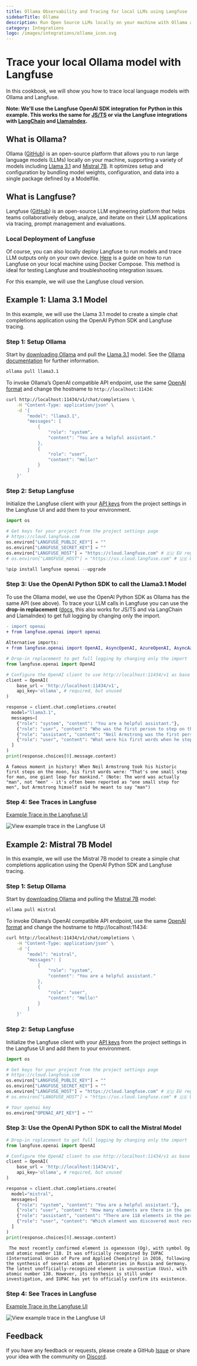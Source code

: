 ```yaml
---
title: Ollama Observability and Tracing for local LLMs using Langfuse
sidebarTitle: Ollama
description: Run Open Source LLMs locally on your machine with Ollama and trace outputs with Langfuse for Open Source LLM Observability
category: Integrations
logo: /images/integrations/ollama_icon.svg
---
```


# Trace your local Ollama model with Langfuse

In this cookbook, we will show you how to trace local language models with Ollama and Langfuse.

**Note: We'll use the Langfuse OpenAI SDK integration for Python in this example. This works the same for [JS/TS](https://langfuse.com/integrations/model-providers/openai-js) or via the Langfuse integrations with [LangChain](https://langfuse.com/integrations/frameworks/langchain) and [LlamaIndex](https://langfuse.com/integrations/frameworks/llamaindex).**

## What is Ollama?

Ollama ([GitHub](https://github.com/ollama/ollama)) is an open-source platform that allows you to run large language models (LLMs) locally on your machine, supporting a variety of models including [Llama 3.1](https://ollama.com/library/llama3.1) and [Mistral 7B](https://ollama.com/library/mistral). It optimizes setup and configuration by bundling model weights, configuration, and data into a single package defined by a Modelfile.

## What is Langfuse?

Langfuse ([GitHub](https://github.com/langfuse/langfuse)) is an open-source LLM engineering platform that helps teams collaboratively debug, analyze, and iterate on their LLM applications via tracing, prompt management and evaluations.

### Local Deployment of Langfuse

Of course, you can also locally deploy Langfuse to run models and trace LLM outputs only on your own device. [Here](https://langfuse.com/self-hosting/local) is a guide on how to run Langfuse on your local machine using Docker Compose. This method is ideal for testing Langfuse and troubleshooting integration issues.

For this example, we will use the Langfuse cloud version.

## Example 1: Llama 3.1 Model

In this example, we will use the Llama 3.1 model to create a simple chat completions application using the OpenAI Python SDK and Langfuse tracing.

### Step 1: Setup Ollama

Start by [downloading Ollama](https://ollama.com/download) and pull the [Llama 3.1](https://ollama.com/library/llama3.1) model. See the [Ollama documentation](https://github.com/ollama/ollama/tree/main/docs) for further information.

```bash
ollama pull llama3.1
```

To invoke Ollama’s OpenAI compatible API endpoint, use the same [OpenAI format](https://platform.openai.com/docs/quickstart?context=curl) and change the hostname to `http://localhost:11434`:

```bash
curl http://localhost:11434/v1/chat/completions \
    -H "Content-Type: application/json" \
    -d '{
        "model": "llama3.1",
        "messages": [
            {
                "role": "system",
                "content": "You are a helpful assistant."
            },
            {
                "role": "user",
                "content": "Hello!"
            }
        ]
    }'
```

### Step 2: Setup Langfuse

Initialize the Langfuse client with your [API keys](https://langfuse.com/faq/all/where-are-langfuse-api-keys) from the project settings in the Langfuse UI and add them to your environment.


```python
import os

# Get keys for your project from the project settings page
# https://cloud.langfuse.com
os.environ["LANGFUSE_PUBLIC_KEY"] = ""
os.environ["LANGFUSE_SECRET_KEY"] = ""
os.environ["LANGFUSE_HOST"] = "https://cloud.langfuse.com" # 🇪🇺 EU region
# os.environ["LANGFUSE_HOST"] = "https://us.cloud.langfuse.com" # 🇺🇸 US region
```


```python
%pip install langfuse openai --upgrade
```

### Step 3: Use the OpenAI Python SDK to call the Llama3.1 Model

To use the Ollama model, we use the OpenAI Python SDK as Ollama has the same API (see above). To trace your LLM calls in Langfuse you can use the **drop-in replacement** ([docs](https://langfuse.com/integrations/model-providers/openai-py), this also works for JS/TS and via LangChain and LlamaIndex) to get full logging by changing only the import.

```diff
- import openai
+ from langfuse.openai import openai
 
Alternative imports:
+ from langfuse.openai import OpenAI, AsyncOpenAI, AzureOpenAI, AsyncAzureOpenAI
```


```python
# Drop-in replacement to get full logging by changing only the import
from langfuse.openai import OpenAI

# Configure the OpenAI client to use http://localhost:11434/v1 as base url 
client = OpenAI(
    base_url = 'http://localhost:11434/v1',
    api_key='ollama', # required, but unused
)

response = client.chat.completions.create(
  model="llama3.1",
  messages=[
    {"role": "system", "content": "You are a helpful assistant."},
    {"role": "user", "content": "Who was the first person to step on the moon?"},
    {"role": "assistant", "content": "Neil Armstrong was the first person to step on the moon on July 20, 1969, during the Apollo 11 mission."},
    {"role": "user", "content": "What were his first words when he stepped on the moon?"}
  ]
)
print(response.choices[0].message.content)
```

    A famous moment in history! When Neil Armstrong took his historic first steps on the moon, his first words were: "That's one small step for man, one giant leap for mankind." (Note: The word was actually "man", not "men" - it's often been reported as "one small step for men", but Armstrong himself said he meant to say "man")


### **Step 4:** See Traces in Langfuse 

[Example Trace in the Langfuse UI](https://cloud.langfuse.com/project/cloramnkj0002jz088vzn1ja4/traces/6ad58e47-3bff-4287-9a96-af85d2627ea4)

![View example trace in the Langfuse UI](https://langfuse.com/images/cookbook/integration-ollama/integration-ollama-llama-trace.png)

## Example 2: Mistral 7B Model

In this example, we will use the Mistral 7B model to create a simple chat completions application using the OpenAI Python SDK and Langfuse tracing.

### Step 1: Setup Ollama

Start by [downloading Ollama](https://ollama.com/download) and pulling the [Mistral 7B](https://ollama.com/library/mistral) model:

```bash
ollama pull mistral

```

To invoke Ollama’s OpenAI compatible API endpoint, use the same [OpenAI format](https://platform.openai.com/docs/quickstart?context=curl) and change the hostname to http://localhost:11434:

```bash
curl http://localhost:11434/v1/chat/completions \
    -H "Content-Type: application/json" \
    -d '{
        "model": "mistral",
        "messages": [
            {
                "role": "system",
                "content": "You are a helpful assistant."
            },
            {
                "role": "user",
                "content": "Hello!"
            }
        ]
    }'

```

### Step 2: Setup Langfuse

Initialize the Langfuse client with your [API keys](https://langfuse.com/faq/all/where-are-langfuse-api-keys) from the project settings in the Langfuse UI and add them to your environment.


```python
import os

# Get keys for your project from the project settings page
# https://cloud.langfuse.com
os.environ["LANGFUSE_PUBLIC_KEY"] = ""
os.environ["LANGFUSE_SECRET_KEY"] = ""
os.environ["LANGFUSE_HOST"] = "https://cloud.langfuse.com" # 🇪🇺 EU region
# os.environ["LANGFUSE_HOST"] = "https://us.cloud.langfuse.com" # 🇺🇸 US region

# Your openai key
os.environ["OPENAI_API_KEY"] = ""
```

### Step 3: Use the OpenAI Python SDK to call the Mistral Model


```python
# Drop-in replacement to get full logging by changing only the import
from langfuse.openai import OpenAI

# Configure the OpenAI client to use http://localhost:11434/v1 as base url 
client = OpenAI(
    base_url = 'http://localhost:11434/v1',
    api_key='ollama', # required, but unused
)

response = client.chat.completions.create(
  model="mistral",
  messages=[
    {"role": "system", "content": "You are a helpful assistant."},
    {"role": "user", "content": "How many elements are there in the periodic table?"},
    {"role": "assistant", "content": "There are 118 elements in the periodic table."},
    {"role": "user", "content": "Which element was discovered most recently?"}
  ]
)
print(response.choices[0].message.content)
```

     The most recently confirmed element is oganesson (Og), with symbol Og and atomic number 118. It was officially recognized by IUPAC (International Union of Pure and Applied Chemistry) in 2016, following the synthesis of several atoms at laboratories in Russia and Germany. The latest unofficially-recognized element is ununsextium (Uus), with atomic number 138. However, its synthesis is still under investigation, and IUPAC has yet to officially confirm its existence.


### Step 4: See Traces in Langfuse 

[Example Trace in the Langfuse UI](https://cloud.langfuse.com/project/cloramnkj0002jz088vzn1ja4/traces/85693874-9ddb-4fd4-a386-0031933cb784)

![View example trace in the Langfuse UI](https://langfuse.com/images/cookbook/integration-ollama/integration-ollama-mistral-trace.png)

## Feedback

If you have any feedback or requests, please create a GitHub [Issue](https://langfuse.com/issue) or share your idea with the community on [Discord](https://discord.langfuse.com/).
